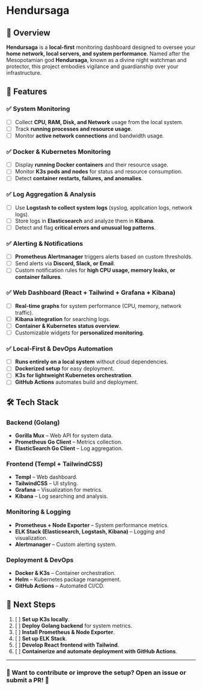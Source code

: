 # Hendursaga

## 📌 Overview
**Hendursaga** is a **local-first** monitoring dashboard designed to oversee your **home network, local servers, and system performance**. Named after the Mesopotamian god **Hendursaga**, known as a divine night watchman and protector, this project embodies vigilance and guardianship over your infrastructure.

## 🚀 Features
### ✅ System Monitoring
- [ ] Collect **CPU, RAM, Disk, and Network** usage from the local system.
- [ ] Track **running processes and resource usage**.
- [ ] Monitor **active network connections** and bandwidth usage.

### ✅ Docker & Kubernetes Monitoring
- [ ] Display **running Docker containers** and their resource usage.
- [ ] Monitor **K3s pods and nodes** for status and resource consumption.
- [ ] Detect **container restarts, failures, and anomalies**.

### ✅ Log Aggregation & Analysis
- [ ] Use **Logstash to collect system logs** (syslog, application logs, network logs).
- [ ] Store logs in **Elasticsearch** and analyze them in **Kibana**.
- [ ] Detect and flag **critical errors and unusual log patterns**.

### ✅ Alerting & Notifications
- [ ] **Prometheus Alertmanager** triggers alerts based on custom thresholds.
- [ ] Send alerts via **Discord, Slack, or Email**.
- [ ] Custom notification rules for **high CPU usage, memory leaks, or container failures**.

### ✅ Web Dashboard (React + Tailwind + Grafana + Kibana)
- [ ] **Real-time graphs** for system performance (CPU, memory, network traffic).
- [ ] **Kibana integration** for searching logs.
- [ ] **Container & Kubernetes status overview**.
- [ ] Customizable widgets for **personalized monitoring**.

### ✅ Local-First & DevOps Automation
- [ ] **Runs entirely on a local system** without cloud dependencies.
- [ ] **Dockerized setup** for easy deployment.
- [ ] **K3s for lightweight Kubernetes orchestration**.
- [ ] **GitHub Actions** automates build and deployment.

## 🛠️ Tech Stack
### **Backend** (Golang)
- **Gorilla Mux** – Web API for system data.
- **Prometheus Go Client** – Metrics collection.
- **ElasticSearch Go Client** – Log aggregation.

### **Frontend** (Templ + TailwindCSS)
- **Templ** – Web dashboard.
- **TailwindCSS** – UI styling.
- **Grafana** – Visualization for metrics.
- **Kibana** – Log searching and analysis.

### **Monitoring & Logging**
- **Prometheus + Node Exporter** – System performance metrics.
- **ELK Stack (Elasticsearch, Logstash, Kibana)** – Logging and visualization.
- **Alertmanager** – Custom alerting system.

### **Deployment & DevOps**
- **Docker & K3s** – Container orchestration.
- **Helm** – Kubernetes package management.
- **GitHub Actions** – Automated CI/CD.

## 📌 Next Steps
1. [ ] **Set up K3s locally**.
2. [ ] **Deploy Golang backend** for system metrics.
3. [ ] **Install Prometheus & Node Exporter**.
4. [ ] **Set up ELK Stack**.
5. [ ] **Develop React frontend with Tailwind**.
6. [ ] **Containerize and automate deployment with GitHub Actions**.

---


### 📢 Want to contribute or improve the setup? Open an issue or submit a PR! 🚀



